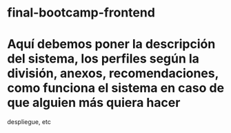 # final-bootcamp-frontend

# Aquí debemos poner la descripción del sistema, los perfiles según la división, anexos, recomendaciones, como funciona el sistema en caso de que alguien más quiera hacer
despliegue, etc
